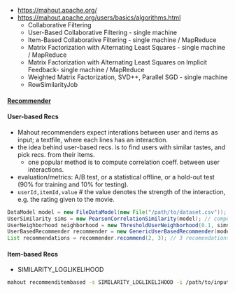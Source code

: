 * https://mahout.apache.org/
* https://mahout.apache.org/users/basics/algorithms.html
  * Collaborative Filtering
  * User-Based Collaborative Filtering - single machine
  * Item-Based Collaborative Filtering - single machine / MapReduce
  * Matrix Factorization with Alternating Least Squares - single machine / MapReduce
  * Matrix Factorization with Alternating Least Squares on Implicit Feedback- single machine / MapReduce
  * Weighted Matrix Factorization, SVD++, Parallel SGD - single machine
  * RowSimilarityJob


#### [Recommender](https://builds.apache.org/job/mahout-quality/javadoc/org/apache/mahout/cf/taste/recommender/Recommender.html)

#### User-based Recs

* Mahout recommenders expect interations between user and items as input; a textfile, where each lines has an interaction.
* the idea behind user-based recs. is to find users with similar tastes, and pick recs. from their items.
  * one popular method is to compute correlation coeff. between user interactions.
* evaluation/metrics: A/B test, or a statistical offline, or a hold-out test (90% for training and 10% for testing). 
* `userId,itemId,value` # the value denotes the strength of the interaction, e.g. the rating given to the movie.

```java
DataModel model = new FileDataModel(new File("/path/to/dataset.csv")); // loads user interactions.
UserSimilarity sims = new PearsonCorrelationSimilarity(model); // computes correlation coeff.
UserNeighborhood neighborhood = new ThresholdUserNeighborhood(0.1, sims, model); // defines which similar users to leverage.
UserBasedRecommender recommender = new GenericUserBasedRecommender(model, neighborhood, sims);
List recommendations = recommender.recommend(2, 3); // 3 recomendations for user 2.
```

#### Item-based Recs

* SIMILARITY_LOGLIKELIHOOD

```bash
mahout recommenditembased -s SIMILARITY_LOGLIKELIHOOD -i /path/to/input/file -o /path/to/desired/output --numRecommendations 25
```
